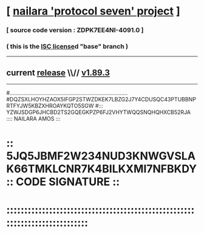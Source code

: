 
# [ [nailara 'protocol seven' project](http://nailara.network/) ]

### [ source code version : ZDPK7EE4NI-4091.0 ]

### ( this is the [ISC license](license)d "base" branch )
---
## current [release](https://github.com/nailara-technologies/protocol-7/releases) \\\\// [v1.89.3](https://github.com/nailara-technologies/protocol-7/releases/tag/v1.89.3)
---

#.............................................................................
#DQZSXLHOYHZAOX5IFGP2STWZDKEK7LBZG2J7Y4CDUSQC43PTUBBNPRTFYJW5KBZXHROAYKQTO5SGW
#::: YZWJSDGP6JHCBD2TS2GQEGKPZP6FJ2VHYTWQQSNQHQHXCB52RJA :::: NAILARA AMOS :::
# :: 5JQ5JBMF2W234NUD3KNWGVSLAK66TMKLCNR7K4BILKXMI7NFBKDY :: CODE SIGNATURE ::
# ::::::::::::::::::::::::::::::::::::::::::::::::::::::::::::::::::::::::::::
